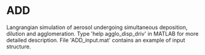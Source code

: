 ADD
===

Langrangian simulation of aerosol undergoing simultaneous deposition, dilution and agglomeration. 
Type 'help agglo_disp_driv' in MATLAB for more detailed description. File 'ADD_input.mat' contains an example of input structure. 
